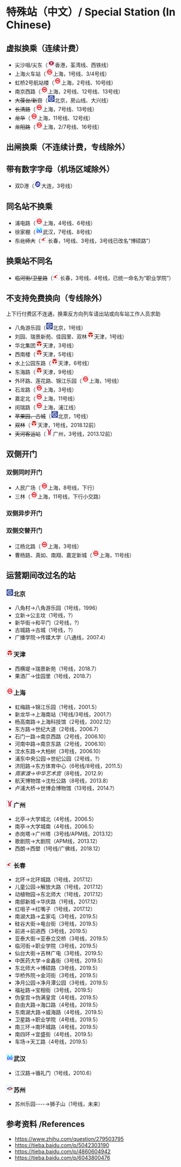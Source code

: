 # 特殊站（中文）/ Special Station (In Chinese)

## 虚拟换乘（连续计费）
- 尖沙咀/尖东（<img src="/images/city/hk.gif" width="20" hegiht="20"/>香港，荃湾线、西铁线）
- 上海火车站（<img src="/images/city/sh.gif" width="20" hegiht="20"/>上海，1号线、3/4号线）
- 虹桥2号航站楼（<img src="/images/city/sh.gif" width="20" hegiht="20"/>上海，2号线、10号线）
- 南京西路（<img src="/images/city/sh.gif" width="20" hegiht="20"/>上海，2号线、12号线、13号线）
- ~~大葆台/新宫~~（<img src="/images/city/bj.gif" width="20" hegiht="20"/>北京，房山线、大兴线）
- ~~长清路~~（<img src="/images/city/sh.gif" width="20" hegiht="20"/>上海，7号线、13号线）
- ~~龙华~~（<img src="/images/city/sh.gif" width="20" hegiht="20"/>上海，11号线、12号线）
- ~~龙阳路~~（<img src="/images/city/sh.gif" width="20" hegiht="20"/>上海，2/7号线、16号线）

## 出闸换乘（不连续计费，专线除外）

## 带有数字字母（机场区域除外）
- 双D港（<img src="/images/city/dl.gif" width="20" hegiht="20"/>大连，3号线）

## 同名站不换乘
- 浦电路（<img src="/images/city/sh.gif" width="20" hegiht="20"/>上海，4号线、6号线）
- 徐家棚（<img src="/images/city/wh.gif" width="20" hegiht="20"/>武汉，7号线、8号线）
- ~~东北师大~~（<img src="/images/city/cc.gif" width="20" hegiht="20"/>长春，1号线、3号线，3号线已改名“博硕路”）

## 换乘站不同名
- ~~临河街/卫星路~~（<img src="/images/city/cc.gif" width="20" hegiht="20"/>长春，3号线、4号线，已统一命名为“职业学院”）

## 不支持免费换向（专线除外）

上下行付费区不连通，换乘反方向列车请出站或向车站工作人员求助

- 八角游乐园（<img src="/images/city/bj.gif" width="20" hegiht="20"/>北京，1号线）
- 刘园、瑞景新苑、佳园里、双林<img src="/images/city/tj.gif" width="20" hegiht="20"/>天津，1号线）
- 华北集团<img src="/images/city/tj.gif" width="20" hegiht="20"/>天津，3号线）
- 西南楼（<img src="/images/city/tj.gif" width="20" hegiht="20"/>天津，5号线）
- 水上公园东路（<img src="/images/city/tj.gif" width="20" hegiht="20"/>天津，6号线）
- 东海路（<img src="/images/city/tj.gif" width="20" hegiht="20"/>天津，9号线）
- 外环路、莲花路、锦江乐园（<img src="/images/city/sh.gif" width="20" hegiht="20"/>上海，1号线）
- 石龙路（<img src="/images/city/sh.gif" width="20" hegiht="20"/>上海，3号线）
- 嘉定北（<img src="/images/city/sh.gif" width="20" hegiht="20"/>上海，11号线）
- 闵瑞路（<img src="/images/city/sh.gif" width="20" hegiht="20"/>上海，浦江线）
- ~~苹果园、古城~~（<img src="/images/city/bj.gif" width="20" hegiht="20"/>北京，1号线）
- ~~双林~~（<img src="/images/city/tj.gif" width="20" hegiht="20"/>天津，1号线，2018.12前）
- ~~天河客运站~~（<img src="/images/city/gz.gif" width="20" hegiht="20"/>广州，3号线，2013.12前）

## 双侧开门

### 双侧同时开门
- 人民广场（<img src="/images/city/sh.gif" width="20" hegiht="20"/>上海，8号线，下行）
- 三林（<img src="/images/city/sh.gif" width="20" hegiht="20"/>上海，11号线，下行小交路）

### 双侧异步开门

### 双侧交替开门
- 江杨北路（<img src="/images/city/sh.gif" width="20" hegiht="20"/>上海，3号线）
- 曹杨路、真如、南翔、嘉定新城（<img src="/images/city/sh.gif" width="20" hegiht="20"/>上海，11号线）

## 运营期间改过名的站
### <img src="/images/city/bj.gif" width="20" hegiht="20"/>北京
- 八角村→八角游乐园（1号线，1996）
- 立新→公主坟（1号线，?）
- 新华街→和平门（2号线，?）
- 古城路→古城（1号线，?）
- 广播学院→传媒大学（八通线，2007.4）

### <img src="/images/city/tj.gif" width="20" hegiht="20"/>天津
- 西横堤→瑞景新苑（1号线，2018.7）
- 果酒厂→佳园里（1号线，2018.7）

### <img src="/images/city/sh.gif" width="20" hegiht="20"/>上海
- 虹梅路→锦江乐园（1号线，2001.5）
- 新龙华→上海南站（1号线/3号线，2001.?）
- 杨高南路→上海科技馆（2号线，2002.12）
- 东方路→世纪大道（2号线，2006.7）
- 石门一路→南京西路（2号线，2006.10）
- 河南中路→南京东路（2号线，2006.10）
- 汶水东路→大柏树（3号线，2006.10）
- 浦东中央公园→世纪公园（2号线，?）
- 济阳路→东方体育中心（6号线/8号线，2011.5）
- *周家渡→中华艺术宫*（8号线，2012.9）
- 航天博物馆→沈杜公路（8号线，2013.8）
- 卢浦大桥→世博会博物馆（13号线，2014.?）

### <img src="/images/city/gz.gif" width="20" hegiht="20"/>广州
- 北亭→大学城北（4号线，2006.5）
- 南亭→大学城南（4号线，2006.5）
- 赤岗塔→广州塔（3号线/APM线，2013.12）
- 歌剧院→大剧院（APM线，2013.12）
- 西朗→西塱（1号线/广佛线，2018.12）

### <img src="/images/city/cc.gif" width="20" hegiht="20"/>长春
- 北环→北环城路（1号线，2017.12）
- 儿童公园→解放大路（1号线，2017.12）
- 动植物园→东北师大（1号线，2017.12）
- 南部新城→华庆路（1号线，2017.12）
- 红咀子→红嘴子（1号线，2017.12）
- 南湖大路→孟家屯（3号线，2019.5）
- 硅谷大街→电台街（3号线，2019.5）
- 前进→前进西（3号线，2019.5）
- 亚泰大街→亚泰立交桥（3号线，2019.5）
- 临河街→职业学院（3号线，2019.5）
- 仙台大街→吉林广电（3号线，2019.5）
- 中医药大学→金鑫街（3号线，2019.5）
- 东北师大→博硕路（3号线，2019.5）
- 华桥外院→金河街（3号线，2019.5）
- 净月公园→净月潭公园（3号线，2019.5）
- 福祉路→宝相街（3号线，2019.5）
- 伪皇宫→伪满皇宫（4号线，2019.5）
- 自由大路→海口路（4号线，2019.5）
- 东南湖大路→威海路（4号线，2019.5）
- 卫星路→职业学院（4号线，2019.5）
- 南三环→南环城路（4号线，2019.5）
- 南四环→宜盛街（4号线，2019.5）
- 车场→天工路（4号线，2019.5）

### <img src="/images/city/wh.gif" width="20" hegiht="20"/>武汉
- 江汉路→循礼门（1号线，2010.6）

### <img src="/images/city/suz.gif" width="20" hegiht="20"/>苏州
- 苏州乐园----→狮子山（1号线，未来）

## 参考资料 /References
- https://www.zhihu.com/question/279503795
- https://tieba.baidu.com/p/5042303190
- https://tieba.baidu.com/p/4860604942
- https://tieba.baidu.com/p/6043800476
